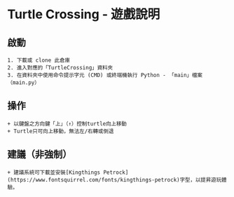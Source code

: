# Turtle Crossing - 遊戲說明

## 啟動
    1. 下載或 clone 此倉庫
    2. 進入對應的「TurtleCrossing」資料夾
    3. 在資料夾中使用命令提示字元 (CMD) 或終端機執行 Python - 「main」檔案（main.py）

## 操作
    + 以鍵盤之方向鍵「上」（↑）控制turtle向上移動
    + Turtle只可向上移動，無法左/右轉或倒退

## 建議（非強制）
    + 建議系統可下載並安裝[Kingthings Petrock](https://www.fontsquirrel.com/fonts/kingthings-petrock)字型，以提昇遊玩體驗。